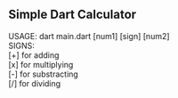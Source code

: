 Simple Dart Calculator
-------------------------------------------------
USAGE: dart main.dart [num1] [sign] [num2]  
SIGNS:   
[+] for adding  
[x] for multiplying  
[-] for substracting  
[/] for dividing   
